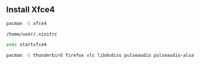 ## Install Xfce4
```bash
pacman -S xfce4
```

`/home/user/.xinitrc`
```bash
exec startxfce4
```

```bash
pacman -S thunderbird firefox vlc libdvdcss pulseaudio pulseaudio-alsa pavucontrol networkmanager networkmanager-openconnect networkmanager-openvpn nm-connection-editor gvfs gvfs-smb gvfs-mtp gvfs-afc libreoffice-fresh simple-scan evince cups cups-pdf ttf-dejavu ttf-freefont ttf-liberation ttf‑linux‑libertine dosfstools ntfs-3g
```
